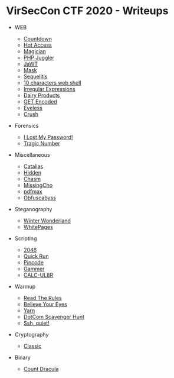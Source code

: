 # VirSecCon CTF 2020 - Writeups

* WEB  
    * [Countdown](Web/1.%20Countdown/)
    * [Hot Access](Web/2.%20Hot%20Access/)
    * [Magician](Web/3.%20Magician/)
    * [PHP Juggler](Web/4.%20PHPJuggler/)
    * [JaWT](Web/6.%20JaWT/)
    * [Mask](Web/7.%20Mask/)
    * [Sequelitis](Web/9.%20Sequelitis/)
    * [10 characters web shell](Web/8.%2010%20Character%20Web%20Shell/)
    * [Irregular Expressions](Web/11.%20Irregular%20Expressions/)
    * [Dairy Products](Web/10.%20Dairy%20Products/)
    * [GET Encoded](Web/12.%20GET%20Encoded/)
    * [Eyeless](Web/13.%20Eyeless/)
    * [Crush](Web/14.%20Crush/)

* Forensics
    * [I Lost My Password!](Forensics/1.%20I%20Lost%20My%20Password!/)
    * [Tragic Number](Forensics/14.%20Tragic%20Number/)

* Miscellaneous
    * [Catalias](Miscellaneous/1.%20Catalias)
    * [Hidden](Miscellaneous/2.%20Hidden)
    * [Chasm](Miscellaneous/3.%20Chasm)
    * [MissingCho](Miscellaneous/5.%20MissingCho)
    * [pdfmax](Miscellaneous/6.%20pdfmax)
    * [Obfuscabyss](Miscellaneous/7.%20Obfuscabyss)

* Steganography
    * [Winter Wonderland](Steganography/2.%20Winter%20Wonderland)
    * [WhitePages](Steganography/3.%20WhitePages)

* Scripting

    * [2048](Scripting/1.%202048/)
    * [Quick Run](Scripting/2.%20Quick%20Run/)
    * [Pincode](Scripting/3.%20Pincode/)
    * [Gammer](Scripting/6.%20Gammer/)
    * [CALC-UL8R](Scripting/7.%20CALC-UL8R/)


* Warmup

    * [Read The Rules](Warmup/1.%20Read%20The%20Rules/)
    * [Believe Your Eyes](Warmup/2.%20Believe%20Your%20Eyes/)
    * [Yarn](Warmup/3.%20Yarn/)
    * [DotCom Scavenger Hunt](Warmup/5.%20DotCom%20Scavenger%20Hunt/)
    * [Ssh, quiet!](Warmup/6.%20Ssh,%20quiet!/)

* Cryptography
    * [Classic](Cryptography/3.%20Classic/)

* Binary
    * [Count Dracula](Binary/1.%20Count%20Dracula/)